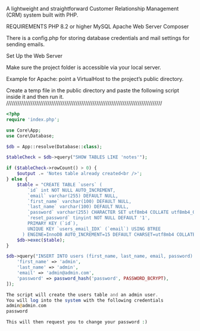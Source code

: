 A lightweight and straightforward Customer Relationship Management (CRM) system built with PHP.

REQUIREMENTS
PHP 8.2 or higher
MySQL
Apache Web Server
Composer

There is a config.php for storing database credentials and mail settings for sending emails. 

Set Up the Web Server

Make sure the project folder is accessible via your local server.

Example for Apache: point a VirtualHost to the project’s public directory.

Create a temp file in the public directory and paste the following script inside it and then run it.
///////////////////////////////////////////////////////////////////////////////////
```php
<?php 
require 'index.php';

use Core\App;
use Core\Database;

$db = App::resolve(Database::class);

$tableCheck = $db->query("SHOW TABLES LIKE 'notes'");

if ($tableCheck->rowCount() > 0) {
    $output .= 'Notes table already created<br />';
} else {
    $table = "CREATE TABLE `users` (
        `id` int NOT NULL AUTO_INCREMENT,
        `email` varchar(255) DEFAULT NULL,
        `first_name` varchar(100) DEFAULT NULL,
        `last_name` varchar(100) DEFAULT NULL,
        `password` varchar(255) CHARACTER SET utf8mb4 COLLATE utf8mb4_0900_ai_ci NOT NULL,
        `reset_password` tinyint NOT NULL DEFAULT '1',
        PRIMARY KEY (`id`),
        UNIQUE KEY `users_email_IDX` (`email`) USING BTREE
      ) ENGINE=InnoDB AUTO_INCREMENT=15 DEFAULT CHARSET=utf8mb4 COLLATE=utf8mb4_0900_ai_ci;";
    $db->exec($table);
}

$db->query("INSERT INTO users (first_name, last_name, email, password) VALUES(:first_name, :last_name, :email, :password)", [
    'first_name' => 'admin',
    'last_name' => 'admin',
    'email' => 'admin@admin.com',
    'password' => password_hash('password', PASSWORD_BCRYPT),
]); 

The script will create the users table and an admin user.
You will log into the system with the following credentials
admin@admin.com
password

This will then request you to change your password :)

